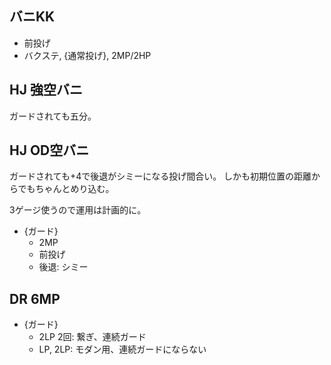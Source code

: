 ## バニKK

- 前投げ
- バクステ, {通常投げ}, 2MP/2HP

## HJ 強空バニ

ガードされても五分。

## HJ OD空バニ

ガードされても+4で後退がシミーになる投げ間合い。
しかも初期位置の距離からでもちゃんとめり込む。

3ゲージ使うので運用は計画的に。

- {ガード}
  - 2MP
  - 前投げ
  - 後退: シミー

## DR 6MP

- {ガード}
  - 2LP 2回: 繋ぎ、連続ガード
  - LP, 2LP: モダン用、連続ガードにならない
